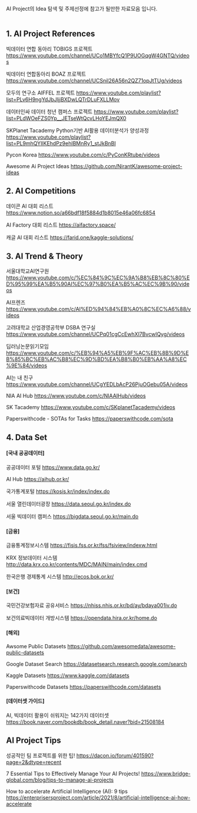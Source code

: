 AI Project의 Idea 탐색 및 주제선정에 참고가 될만한 자료모음 입니다. <br/> <br/>

## 1. AI Project References
빅데이터 연합 동아리 TOBIGS 프로젝트
https://www.youtube.com/channel/UCo1MBYfcQ1P9UOGqgW4GNTQ/videos

빅데이터 연합동아리 BOAZ 프로젝트
https://www.youtube.com/channel/UCSniI26A56n2QZ71opJtTUg/videos

모두의 연구소 AIFFEL 프로젝트
https://www.youtube.com/playlist?list=PLv6H9ngYdJbJljjBXDwLQTrDLuFXLLMov

데이터인싸 데이터 청년 캠퍼스 프로젝트
https://www.youtube.com/playlist?list=PLdWOeFZS0Yp__JETseWtQcvLHoYEJmQX0

SKPlanet Tacademy Python기반 AI활용 데이터분석가 양성과정
https://www.youtube.com/playlist?list=PL9mhQYIlKEhdPz9ehIBMnRy1_stJkBnBI

Pycon Korea
https://www.youtube.com/c/PyConKRtube/videos

Awesome Ai Project Ideas
https://github.com/NirantK/awesome-project-ideas

## 2. AI Competitions
데이콘 AI 대회 리스트
https://www.notion.so/a66bdf18f5884d1b8015e46a06fc6854

AI Factory 대회 리스트
https://aifactory.space/

캐글 AI 대회 리스트
https://farid.one/kaggle-solutions/

## 3. AI Trend & Theory
서울대학교AI연구원
https://www.youtube.com/c/%EC%84%9C%EC%9A%B8%EB%8C%80%ED%95%99%EA%B5%90AI%EC%97%B0%EA%B5%AC%EC%9B%90/videos

AI프렌즈
https://www.youtube.com/c/AI%ED%94%84%EB%A0%8C%EC%A6%88/videos

고려대학교 산업경영공학부 DSBA 연구실
https://www.youtube.com/channel/UCPq01cgCcEwhXl7BvcwIQyg/videos

딥러닝논문읽기모임
https://www.youtube.com/c/%EB%94%A5%EB%9F%AC%EB%8B%9D%EB%85%BC%EB%AC%B8%EC%9D%BD%EA%B8%B0%EB%AA%A8%EC%9E%84/videos

AI는 내 친구
https://www.youtube.com/channel/UCgYEDLbAcP26PjuOGebu05A/videos

NIA AI Hub
https://www.youtube.com/c/NIAAIHub/videos

SK Tacademy
https://www.youtube.com/c/SKplanetTacademy/videos

Paperswithcode - SOTAs for Tasks
https://paperswithcode.com/sota

## 4. Data Set
#### [국내 공공데이터]
공공데이터 포털
https://www.data.go.kr/

AI Hub
https://aihub.or.kr/

국가통계포털
https://kosis.kr/index/index.do

서울 열린데이터광장
https://data.seoul.go.kr/index.do

서울 빅데이터 캠퍼스
https://bigdata.seoul.go.kr/main.do

#### [금융]
금융통계정보시스템
https://fisis.fss.or.kr/fss/fsiview/indexw.html

KRX 정보데이터 시스템
http://data.krx.co.kr/contents/MDC/MAIN/main/index.cmd

한국은행 경제통계 시스템
http://ecos.bok.or.kr/

#### [보건]
국민건강보험자료 공유서비스
https://nhiss.nhis.or.kr/bd/ay/bdaya001iv.do

보건의료빅데이터 개방시스템
https://opendata.hira.or.kr/home.do

#### [해외]
Awsome Public Datasets
https://github.com/awesomedata/awesome-public-datasets

Google Dataset Search
https://datasetsearch.research.google.com/search

Kaggle Datasets
https://www.kaggle.com/datasets

Paperswithcode Datasets
https://paperswithcode.com/datasets

#### [데이터셋 가이드]
AI, 빅데이터 활용이 쉬워지는 142가지 데이터셋
https://book.naver.com/bookdb/book_detail.naver?bid=21508184

## AI Project Tips
성공적인 팀 프로젝트를 위한 팁!
https://dacon.io/forum/401590?page=2&dtype=recent

7 Essential Tips to Effectively Manage Your AI Projects!
https://www.bridge-global.com/blog/tips-to-manage-ai-projects

How to accelerate Artificial Intelligence (AI): 9 tips
https://enterprisersproject.com/article/2021/8/artificial-intelligence-ai-how-accelerate
